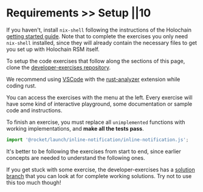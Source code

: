 # Requirements >> Setup ||10

If you haven't, install `nix-shell` following the instructions of the Holochain [getting started guide](https://developer.holochain.org/docs/install/). Note that to complete the exercises you only need `nix-shell` installed, since they will already contain the necessary files to get you set up with Holochain RSM itself.

To setup the code exercises that follow along the sections of this page, clone the [developer-exercises repository](https://github.com/holochain-gym/developer-exercises).

We recommend using [VSCode](https://code.visualstudio.com/) with the [rust-analyzer](https://rust-analyzer.github.io/) extension while coding rust.

You can access the exercises with the menu at the left. Every exercise will have some kind of interactive playground, some documentation or sample code and instructions.

To finish an exercise, you must replace all `unimplemented` functions with working implementations, and **make all the tests pass**. 

```js script
import '@rocket/launch/inline-notification/inline-notification.js';
```
<inline-notification type="warning" title="Order of exercises">

It's better to be following the exercises from start to end, since earlier concepts are needed to understand the following ones.

</inline-notification>

<inline-notification type="tip" title="Solutions">

If you get stuck with some exercise, the developer-exercises has a [solution branch](https://github.com/holochain-gym/developer-exercises/tree/solution) that you can look at for complete working solutions. Try not to use this too much though!

</inline-notification>
